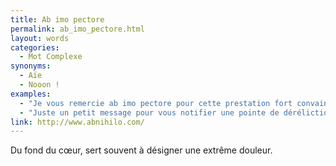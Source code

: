 ```yaml
---
title: Ab imo pectore
permalink: ab_imo_pectore.html
layout: words
categories:
  - Mot Complexe
synonyms:
  - Aïe
  - Nooon !
examples:
  - "Je vous remercie ab imo pectore pour cette prestation fort convaincante !"
  - "Juste un petit message pour vous notifier une pointe de déréliction ab imo pectore ressentie face à la moyenne de cette classe..."
link: http://www.abnihilo.com/
---
```


Du fond du cœur, sert souvent à désigner une extrême douleur.
